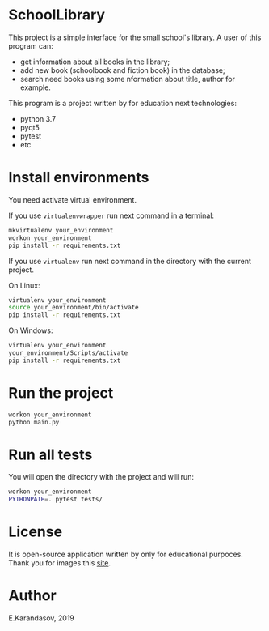 # SchoolLibrary
This project is a simple interface for the small school's library. A user of this program can:  
* get information about all books in the library;
* add new book (schoolbook and fiction book) in the database;
* search need books using some nformation about title, author for example.

This program is a project written by for education next technologies:
* python 3.7
* pyqt5
* pytest
* etc

# Install environments

You need activate virtual environment.

If you use `virtualenvwrapper` run next command in a terminal:

```bash
mkvirtualenv your_environment
workon your_environment
pip install -r requirements.txt
```

If you use `virtualenv` run next command in the directory with the current project.

On Linux:
```bash
virtualenv your_environment
source your_environment/bin/activate
pip install -r requirements.txt
```

On Windows:
```bash
virtualenv your_environment
your_environment/Scripts/activate
pip install -r requirements.txt
```

# Run the project

```bash
workon your_environment
python main.py
```

# Run all tests

You will open the directory with the project and will run:

```bash
workon your_environment
PYTHONPATH=. pytest tests/
```

# License

It is open-source application written by only for educational purpoces. Thank you for images this [site](https://www.clipart.email/download/1755815.html).

# Author

E.Karandasov, 2019